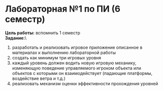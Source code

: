 # Лабораторная №1 по ПИ (6 семестр)
**Цель работы:** вспомнить 1 семестр \
**Задание:**\
1. разработать и реализовать игровое приложение описанное в материалах к выполнению лабораторной работы
2. создать как минимум три игровых уровня
3. каждый уровень должен водить новую игровую механику, изменяющую поведение управляемого игроком объекта или объектов с которыми он взаимодействует (падающие платформы, воздействие ветра и т.д.) 
4. реализовать механизм оценки эффективности прохождения уровней

